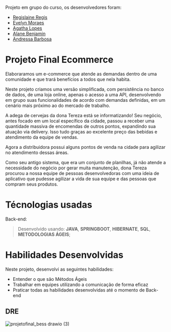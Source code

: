 Projeto em grupo do curso, os desenvolvedores foram:

* [Regislaine Regis](https://github.com/RegislaineRegis)
* [Evelyn Moraes](https://github.com/evyamoraes)
* [Agatha Lopes](https://github.com/Agatha-Lopes)
* [Alane Benjamin](https://github.com/aabenjamim)
* [Andressa Barbosa](https://github.com/DreeBarbosa)
# Projeto Final Ecommerce
Elaboraramos um e-commerce que atende as demandas dentro de uma comunidade e que trará benefícios a todos que nela habita.

Neste projeto criamos uma versão simplificada, com persistência no banco de dados, de uma loja online, apenas o acesso a uma API,
desenvolvendo em grupo suas funcionalidades de acordo com demandas definidas, em um cenário mais próximo ao do 
mercado de trabalho. 

A adega de cervejas da dona Tereza está se informatizando!  Seu negócio, antes focado em um local específico da cidade, passou a receber uma quantidade massiva de encomendas de outros pontos, expandindo sua atuação via delivery. Isso tudo graças ao excelente preço das bebidas e atendimento da equipe de vendas.

Agora a distribuidora possui alguns pontos de venda na cidade para agilizar no atendimento dessas áreas.

Como seu antigo sistema, que era um conjunto de planilhas, já não atende a necessidade do negócio por gerar muita manutenção, dona Tereza procurou a nossa equipe de pessoas desenvolvedoras com uma ideia de aplicativo que pudesse agilizar a vida de sua equipe e das pessoas que compram seus produtos. 

# **Técnologias usadas**

Back-end:
> Desenvolvido usando: **JAVA**, **SPRINGBOOT**, **HIBERNATE**, **SQL**, **METODOLOGIAS ÁGEIS**;

# **Habilidades Desenvolvidas**

Neste projeto, desenvolvi as seguintes habilidades:

- Entender o que são Métodos Ágeis
- Trabalhar em equipes utilizando a comunicação de forma eficaz
- Praticar todas as habilidades desenvolvidas até o momento de Back-end

## DRE

![projetofinal_bess drawio (3)](https://github.com/RegislaineRegis/Projeto_Final_Bess/assets/94489726/e6fd89bc-691b-4c0d-95dd-09c783c5cbc8)



